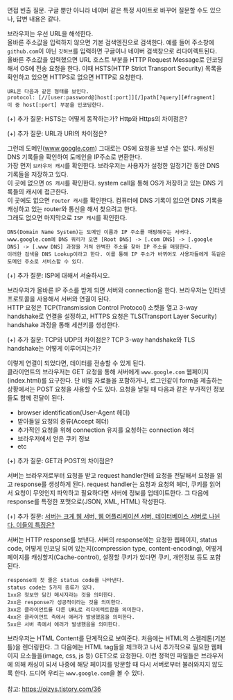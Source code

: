 면접 빈출 질문. 구글 뿐만 아니라 네이버 같은 특정 사이트로 바꾸어 질문할 수도 있으나, 답변 내용은 같다.

브라우저는 우선 URL을 해석한다. <br>
올바른 주소값을 입력하지 않으면 기본 검색엔진으로 검색한다. 예를 들어 주소창에 `github.com`이 아닌 `깃허브`를 입력하면 구글이나 네이버 검색창으로 리다이렉트된다. <br>
올바른 주소값을 입력했으면 URL 호스트 부분을 HTTP Request Message로 인코딩해서 OS에 전송 요청을 한다. 이때 HSTS(HTTP Strict Transport Security) 목록을 확인하고 있으면 HTTPS로 없으면 HTTP로 요청한다.

``` 
URL은 다음과 같은 형태를 보인다.
protocol: [//[user:password@]host[:port]][/]path[?query][#fragment]
이 중 host[:port] 부분을 인코딩한다.
```

(+) 추가 질문: HSTS는 어떻게 동작하는가? Http와 Https의 차이점은?

(+) 추가 질문: URL과 URI의 차이점은?


그런데 도메인(www.google.com) 그대로는 OS에 요청을 보낼 수는 없다. 캐싱된 DNS 기록들을 확인하여 도메인을 IP주소로 변환한다. <br>
가장 먼저 `브라우저 캐시`를 확인한다. 브라우저는 사용자가 설정한 일정기간 동안 DNS 기록들을 저장하고 있다. <br>
이 곳에 없으면 `OS 캐시`를 확인한다. system call을 통해 OS가 저장하고 있는 DNS 기록들의 캐시에 접근한다. <br>
이 곳에도 없으면 `router 캐시`를 확인한다. 컴퓨터에 DNS 기록이 없으면 DNS 기록을 캐싱하고 있는 router와 통신을 해서 찾으려고 한다. <br>
그래도 없으면 마지막으로 `ISP 캐시`를 확인한다.

```
DNS(Domain Name System)는 도메인 이름과 IP 주소를 매핑해주는 서버다.
www.google.com에 DNS 쿼리가 오면 [Root DNS] -> [.com DNS] -> [.google DNS] -> [.www DNS] 과정을 거쳐 완벽한 주소를 찾아 IP 주소를 매핑한다. 
이러한 검색을 DNS Lookup이라고 한다. 이를 통해 IP 주소가 바뀌어도 사용자들에게 똑같은 도메인 주소로 서비스할 수 있다.
```
(+) 추가 질문: ISP에 대해서 서술하시오.


브라우저가 올바른 IP 주소를 받게 되면 서버와 connection을 한다. 브라우저는 인터넷 프로토콜을 사용해서 서버와 연결이 된다. <br>
HTTP 요청은 TCP(Transmission Control Protocol) 소켓을 열고 3-way handshake로 연결을 설정하고, HTTPS 요청은 TLS(Transport Layer Security) handshake 과정을 통해 세션키를 생성한다.


(+) 추가 질문: TCP와 UDP의 차이점은? TCP 3-way handshake와 TLS handshake는 어떻게 이루어지는가?


이렇게 연결이 되었다면, 데이터를 전송할 수 있게 된다. <br>
클라이언트의 브라우저는 GET 요청을 통해 서버에게 `www.google.com` 웹페이지(index.html)를 요구한다. 단 비밀 자료들을 포함하거나, 로그인같이 form을 제출하는 상황에서는 POST 요청을 사용할 수도 있다. 요청을 날릴 때 다음과 같은 부가적인 정보들도 함께 전달이 된다.

- browser identification(User-Agent 헤더)
- 받아들일 요청의 종류(Accept 헤더)
- 추가적인 요청을 위해 connection 유지를 요청하는 connection 헤더
- 브라우저에서 얻은 쿠키 정보
- etc

(+) 추가 질문: GET과 POST의 차이점은?

서버는 브라우저로부터 요청을 받고 request handler한테 요청을 전달해서 요청을 읽고 response를 생성하게 된다. request handler는 요청과 요청의 헤더, 쿠키를 읽어서 요청이 무엇인지 파악하고 필요하다면 서버에 정보를 업데이트한다. 그 다음에 response를 특정한 포맷으로(JSON, XML, HTML) 작성한다.

(+) 추가 질문: [서버는 크게 웹 서버, 웹 어플리케이션 서버, 데이터베이스 서버로 나뉜다. 이들의 특징은?](youtube.com/watch?v=70bzGTx-BHo)

서버는 HTTP response를 보낸다. 서버의 response에는 요청한 웹페이지, status code, 어떻게 인코딩 되어 있는지(compression type, content-encoding), 어떻게 페이지를 캐싱할지(Cache-control), 설정할 쿠키가 있다면 쿠키, 개인정보 등도 포함된다.

```
response의 첫 줄은 status code를 나타낸다.
status code는 5가지 종류가 있다.
1xx은 정보만 담긴 메시지라는 것을 의미한다.
2xx은 response가 성공적이라는 것을 의미한다.
3xx은 클라이언트를 다른 URL로 리다이렉트함을 의미한다.
4xx은 클라이언트 측에서 에러가 발생했음을 의미한다.
5xx은 서버 측에서 에러가 발생했음을 의미한다.
```

브라우저는 HTML Content를 단계적으로 보여준다. 처음에는 HTML의 스켈레톤(기본 틀)을 렌더링한다. 그 다음에는 HTML tag들을 체크하고 나서 추가적으로 필요한 웹페이지 요소들을(image, css, js 등) GET으로 요청한다. 이런 정적인 파일들은 브라우저에 의해 캐싱이 되서 나중에 해당 페이지를 방문할 때 다시 서버로부터 불러와지지 않도록 한다. 드디어 우리는 `www.google.com`을 볼 수 있다.
<br> <br>
참고: https://oizys.tistory.com/36
